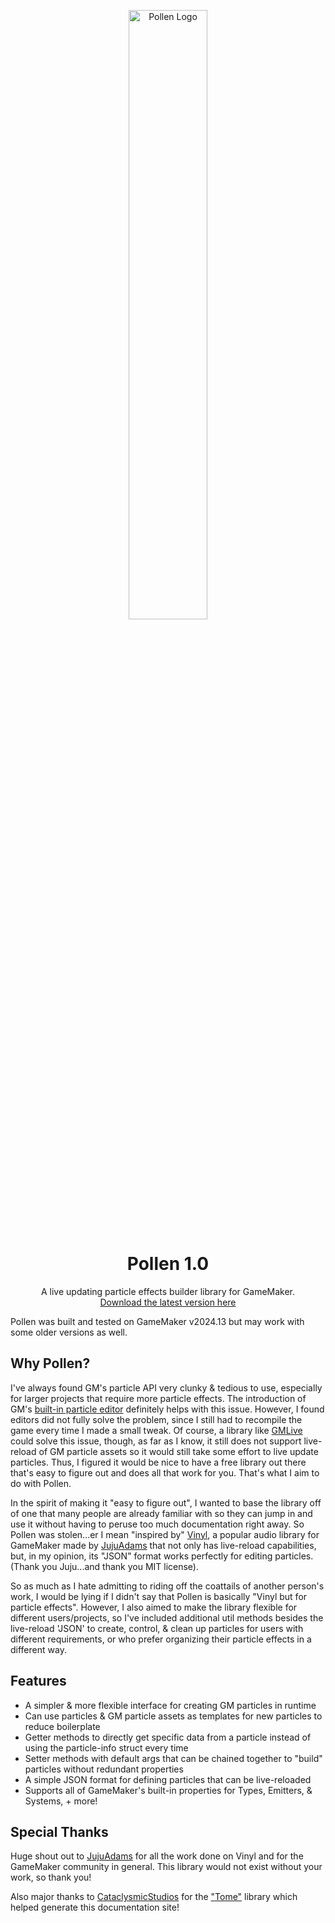 <p align="center">
  <img src=https://i.imgur.com/DnBMqSZ.png alt="Pollen Logo" width="50%">
</p>
<h1 align="center">Pollen 1.0</h1>

<p align="center">
A live updating particle effects builder library for GameMaker.<br>
<a href="https://github.com/MorphoMonarchy/Pollen">Download the latest version here</a>
</p>

<p class="warn">Pollen was built and tested on GameMaker v2024.13 but may work with some older versions as well.</p>

## Why Pollen?

I've always found GM's particle API very clunky & tedious to use, especially for larger projects that require more particle effects. The introduction of GM's [built-in particle editor](https://manual.gamemaker.io/monthly/en/The_Asset_Editors/Particle_Systems.htm) definitely helps with this issue. However, I found editors did not fully solve the problem, since I still had to recompile the game every time I made a small tweak. Of course, a library like [GMLive](https://yellowafterlife.itch.io/gamemaker-live) could solve this issue, though, as far as I know, it still does not support live-reload of GM particle assets so it would still take some effort to live update particles. Thus, I figured it would be nice to have a free library out there that's easy to figure out and does all that work for you. That's what I aim to do with Pollen.  

In the spirit of making it "easy to figure out", I wanted to base the library off of one that many people are already familiar with so they can jump in and use it without having to peruse too much documentation right away. So Pollen was stolen...er I mean "inspired by" [Vinyl](https://www.jujuadams.com/Vinyl/#/6.2/README), a popular audio library for GameMaker made by [JujuAdams](https://github.com/jujuadams) that not only has live-reload capabilities, but, in my opinion, its "JSON" format works perfectly for editing particles. (Thank you Juju...and thank you MIT license).  

So as much as I hate admitting to riding off the coattails of another person's work, I would be lying if I didn't say that Pollen is basically "Vinyl but for particle effects". However, I also aimed to make the library flexible for different users/projects, so I've included additional util methods besides the live-reload 'JSON' to create, control, & clean up particles for users with different requirements, or who prefer organizing their particle effects in a different way.


## Features

* A simpler & more flexible interface for creating GM particles in runtime  
* Can use particles & GM particle assets as templates for new particles to reduce boilerplate  
* Getter methods to directly get specific data from a particle instead of using the particle-info struct every time  
* Setter methods with default args that can be chained together to "build" particles without redundant properties  
* A simple JSON format for defining particles that can be live-reloaded  
* Supports all of GameMaker's built-in properties for Types, Emitters, & Systems, + more!


## Special Thanks

Huge shout out to [JujuAdams](https://github.com/jujuadams) for all the work done on Vinyl and for the GameMaker community in general. This library would not exist without your work, so thank you!

Also major thanks to [CataclysmicStudios](https://github.com/CataclysmicStudios) for the ["Tome"](https://github.com/CataclysmicStudios/Tome) library which helped generate this documentation site!